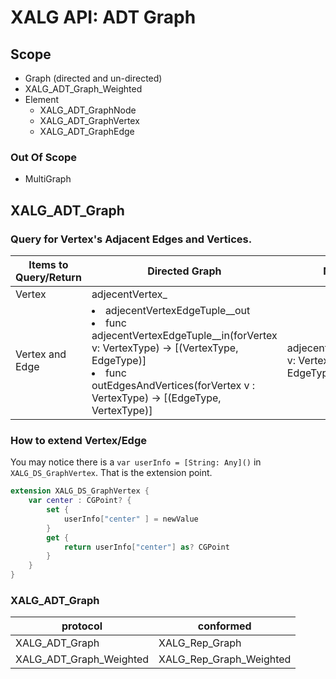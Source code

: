
# XALG API: ADT Graph

## Scope

* Graph (directed and un-directed)
* XALG_ADT_Graph_Weighted
* Element
  * XALG_ADT_GraphNode
  * XALG_ADT_GraphVertex
  * XALG_ADT_GraphEdge


### Out Of Scope

* MultiGraph


## XALG_ADT_Graph


### Query for Vertex's Adjacent Edges and Vertices.

Items to Query/Return | Directed Graph | Non-Directed Graph
--|--|--
Vertex | adjecentVertex_  |
Vertex and Edge | <li> adjecentVertexEdgeTuple__out <li> func adjecentVertexEdgeTuple__in(forVertex v: VertexType) -> [(VertexType, EdgeType)] <li> func outEdgesAndVertices(forVertex v : VertexType) -> [(EdgeType, VertexType)] | adjecentVertexEdgeTuple_(forVertex v: VertexType) -> [(VertexType, EdgeType)]


### How to extend Vertex/Edge

You may notice there is a `var userInfo = [String: Any]()` in `XALG_DS_GraphVertex`. That is the extension point.

```swift
extension XALG_DS_GraphVertex {
    var center : CGPoint? {
        set {
            userInfo["center" ] = newValue
        }
        get {
            return userInfo["center"] as? CGPoint
        }
    }
}
```


### XALG_ADT_Graph


protocol|conformed
--|--
XALG_ADT_Graph|XALG_Rep_Graph
XALG_ADT_Graph_Weighted|XALG_Rep_Graph_Weighted

